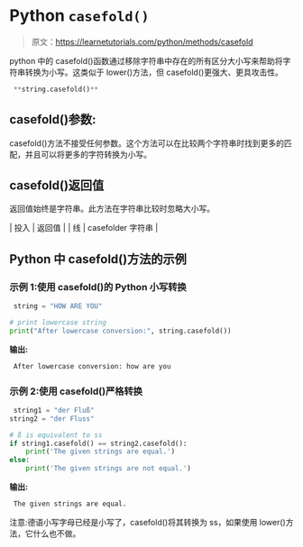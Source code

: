 # Python `casefold()`

> 原文：<https://learnetutorials.com/python/methods/casefold>

python 中的 casefold()函数通过移除字符串中存在的所有区分大小写来帮助将字符串转换为小写。这类似于 lower()方法，但 casefold()更强大、更具攻击性。

```py
 **string.casefold()** 

```

## casefold()参数:

casefold()方法不接受任何参数。这个方法可以在比较两个字符串时找到更多的匹配，并且可以将更多的字符转换为小写。

## casefold()返回值

返回值始终是字符串。此方法在字符串比较时忽略大小写。

| 投入 | 返回值 |
| 线 | casefolder 字符串 |

## Python 中 casefold()方法的示例

### 示例 1:使用 casefold()的 Python 小写转换

```py
 string = "HOW ARE YOU"

# print lowercase string
print("After lowercase conversion:", string.casefold()) 

```

**输出:**

```py
 After lowercase conversion: how are you 
```

### 示例 2:使用 casefold()严格转换

```py
 string1 = "der Fluß"
string2 = "der Fluss"

# ß is equivalent to ss
if string1.casefold() == string2.casefold():
    print('The given strings are equal.')
else:
    print('The given strings are not equal.') 

```

**输出:**

```py
 The given strings are equal. 
```

注意:德语小写字母已经是小写了，casefold()将其转换为 ss，如果使用 lower()方法，它什么也不做。